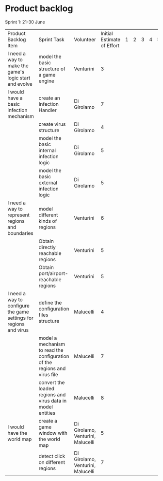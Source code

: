 # Product backlog

Sprint 1: 21-30 June

||||||||||
|------|-------|------|------|------|------|------|------|------|
|Product Backlog Item |Sprint Task |Volunteer | Initial Estimate of Effort | 1 | 2 | 3 | 4 | 5 |
|I need a way to make the game's logic start and evolve|model the basic structure of a game engine|Venturini|3||||||
|I would have a basic infection mechanism|create an Infection Handler|Di Girolamo|7||||||
||create virus structure|Di Girolamo|4||||||
||model the basic internal infection logic|Di Girolamo|5||||||
||model the basic external infection logic|Di Girolamo|5||||||
|I need a way to represent regions and boundaries|model different kinds of regions|Venturini|6||||||
||Obtain directly reachable regions|Venturini|5||||||
||Obtain port/airport-reachable regions|Venturini|5||||||
|I need a way to configure the game settings for regions and virus|define the configuration files structure|Malucelli|4||||||
||model a mechanism to read the configuration of the regions and virus file|Malucelli|7||||||
||convert the loaded regions and virus data in model entities|Malucelli|8||||||
|I would have the world map|create a game window with the world map|Di Girolamo, Venturini, Malucelli|5||||||
||detect click on different regions|Di Girolamo, Venturini, Malucelli|7||||||
